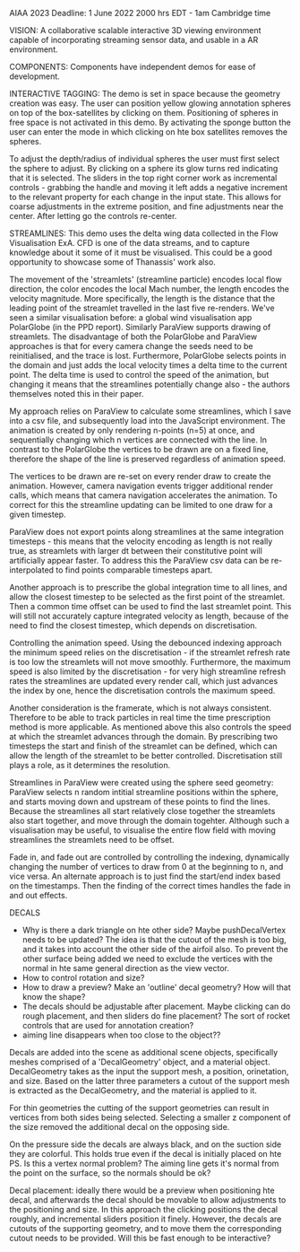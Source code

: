 AIAA 2023 Deadline: 
1 June 2022 2000 hrs EDT - 1am Cambridge time

VISION: A collaborative scalable interactive 3D viewing environment capable of incorporating streaming sensor data, and usable in a AR environment.


COMPONENTS:
Components have independent demos for ease of development.

INTERACTIVE TAGGING:
The demo is set in space because the geometry creation was easy. The user can position yellow glowing annotation spheres on top of the box-satellites by clicking on them. Positioning of spheres in free space is not activated in this demo. By activating the sponge button the user can enter the mode in which clicking on hte box satellites removes the spheres.

To adjust the depth/radius of individual spheres the user must first select the sphere to adjust. By clicking on a sphere its glow turns red indicating that it is selected. The sliders in the top right corner work as incremental controls - grabbing the handle and moving it left adds a negative increment to the relevant property for each change in the input state. This allows for coarse adjustments in the extreme position, and fine adjustments near the center. After letting go the controls re-center.


STREAMLINES:
This demo uses the delta wing data collected in the Flow Visualisation ExA. CFD is one of the data streams, and to capture knowledge about it some of it must be visualised. This could be a good opportunity to showcase some of Thanassis' work also.

The movement of the 'streamlets' (streamline particle) encodes local flow direction, the color encodes the local Mach number, the length encodes the velocity magnitude. More specifically, the length is the distance that the leading point of the streamlet travelled in the last five re-renders. We've seen a similar visualisation before: a global wind visualisation app PolarGlobe (in the PPD report). Similarly ParaView supports drawing of streamlets. The disadvantage of both the PolarGlobe and ParaView approaches is that for every camera change the seeds need to be reinitialised, and the trace is lost. Furthermore, PolarGlobe selects points in the domain and just adds the local velocity times a delta time to the current point. The delta time is used to control the speed of the animation, but changing it means that the streamlines potentially change also - the authors themselves noted this in their paper.

My approach relies on ParaView to calculate some streamlines, which I save into a csv file, and subsequently load into the JavaScript environment. The animation is created by only rendering n-points (n=5) at once, and sequentially changing which n vertices are connected with the line. In contrast to the PolarGlobe the vertices to be drawn are on a fixed line, therefore the shape of the line is preserved regardless of animation speed. 

The vertices to be drawn are re-set on every render draw to create the animation. However, camera navigation events trigger additional render calls, which means that camera navigation accelerates the animation. To correct for this the streamline updating can be limited to one draw for a given timestep.

ParaView does not export points along streamlines at the same integration timesteps - this means that the velocity encoding as length is not really true, as streamlets with larger dt between their constitutive point will artificially appear faster. To address this the ParaView csv data can be re-interpolated to find points comparable timesteps apart.


Another approach is to prescribe the global integration time to all lines, and allow the closest timestep to be selected as the first point of the streamlet. Then a common time offset can be used to find the last streamlet point. This will still not accurately capture integrated velocity as length, because of the need to find the closest timestep, which depends on discretisation.

Controlling the animation speed. Using the debounced indexing approach the minimum speed relies on the discretisation - if the streamlet refresh rate is too low the streamlets will not move smoothly. Furthermore, the maximum speed is also limited by the discretisation - for very high streamline refresh rates the streamlines are updated every render call, which just advances the index by one, hence the discretisation controls the maximum speed.

Another consideration is the framerate, which is not always consistent. Therefore to be able to track particles in real time the time prescription method is more applicable. As mentioned above this also controls the speed at which the streamlet advances through the domain. By prescribing two timesteps the start and finish of the streamlet can be defined, which can allow the length of the streamlet to be better controlled. Discretisation still plays a role, as it determines the resolution.

Streamlines in ParaView were created using the sphere seed geometry: ParaView selects n random intitial streamline positions within the sphere, and starts moving down and upstream of these points to find the lines. Because the streamlines all start relatively close together the streamlets also start together, and move through the domain togehter. Although such a visualisation may be useful, to visualise the entire flow field with moving streamlines the streamlets need to be offset.

Fade in, and fade out are controlled by controlling the indexing, dynamically changing the number of vertices to draw from 0 at the beginning to n, and vice versa. An alternate approach is to just find the start/end index based on the timestamps. Then the finding of the correct times handles the fade in and out effects.




DECALS
- Why is there a dark triangle on hte other side?
    Maybe pushDecalVertex needs to be updated? The idea is that the cutout of the mesh is too big, and it takes into account the other side of the airfoil also. To prevent the other surface being added we need to exclude the vertices with the normal in hte same general direction as the view vector.
- How to control rotation and size?
- How to draw a preview? Make an 'outline' decal geometry? How will that know the shape?
- The decals should be adjustable after placement. Maybe clicking can do rough placement, and then sliders do fine placement? The sort of rocket controls that are used for annotation creation?
- aiming line disappears when too close to the object??




Decals are added into the scene as additional scene objects, specifically meshes comprised of a 'DecalGeometry' object, and a material object. DecalGeometry takes as the input the support mesh, a position, orinetation, and size. Based on the latter three parameters a cutout of the support mesh is extracted as the DecalGeometry, and the material is applied to it.

For thin geometries the cutting of the support geometries can result in vertices from both sides being selected. Selecting a smaller z component of the size removed the additional decal on the opposing side.

On the pressure side the decals are always black, and on the suction side they are colorful. This holds true even if the decal is initially placed on hte PS. Is this a vertex normal problem? The aiming line gets it's normal from the point on the surface, so the normals should be ok?






Decal placement: ideally there would be a preview when positioning hte decal, and afterwards the decal should be movable to allow adjustments to the positioning and size. In this approach the clicking positions the decal roughly, and incremental sliders position it finely. However, the decals are cutouts of the supporting geometry, and to move them the corresponding cutout needs to be provided. Will this be fast enough to be interactive?
